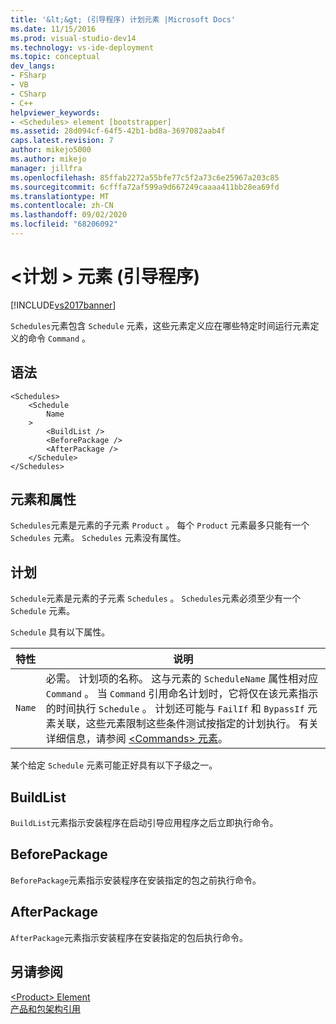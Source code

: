 ```yaml
---
title: '&lt;&gt; (引导程序) 计划元素 |Microsoft Docs'
ms.date: 11/15/2016
ms.prod: visual-studio-dev14
ms.technology: vs-ide-deployment
ms.topic: conceptual
dev_langs:
- FSharp
- VB
- CSharp
- C++
helpviewer_keywords:
- <Schedules> element [bootstrapper]
ms.assetid: 28d094cf-64f5-42b1-bd8a-3697082aab4f
caps.latest.revision: 7
author: mikejo5000
ms.author: mikejo
manager: jillfra
ms.openlocfilehash: 85ffab2272a55bfe77c5f2a73c6e25967a203c85
ms.sourcegitcommit: 6cfffa72af599a9d667249caaaa411bb28ea69fd
ms.translationtype: MT
ms.contentlocale: zh-CN
ms.lasthandoff: 09/02/2020
ms.locfileid: "68206092"
---
```

# <a name="ltschedulesgt-element-bootstrapper"></a>&lt;计划 &gt; 元素 (引导程序) 
[!INCLUDE[vs2017banner](../includes/vs2017banner.md)]

`Schedules`元素包含 `Schedule` 元素，这些元素定义应在哪些特定时间运行元素定义的命令 `Command` 。  
  
## <a name="syntax"></a>语法  
  
```  
<Schedules>  
    <Schedule  
        Name  
    >  
        <BuildList />  
        <BeforePackage />  
        <AfterPackage />  
    </Schedule>  
</Schedules>  
```  
  
## <a name="elements-and-attributes"></a>元素和属性  
 `Schedules`元素是元素的子元素 `Product` 。 每个 `Product` 元素最多只能有一个 `Schedules` 元素。 `Schedules` 元素没有属性。  
  
## <a name="schedule"></a>计划  
 `Schedule`元素是元素的子元素 `Schedules` 。 `Schedules`元素必须至少有一个 `Schedule` 元素。  
  
 `Schedule` 具有以下属性。  
  
|特性|说明|  
|---------------|-----------------|  
|`Name`|必需。 计划项的名称。 这与元素的 `ScheduleName` 属性相对应 `Command` 。 当 `Command` 引用命名计划时，它将仅在该元素指示的时间执行 `Schedule` 。 计划还可能与 `FailIf` 和 `BypassIf` 元素关联，这些元素限制这些条件测试按指定的计划执行。 有关详细信息，请参阅 [\<Commands> 元素](../deployment/commands-element-bootstrapper.md)。|  
  
 某个给定 `Schedule` 元素可能正好具有以下子级之一。  
  
## <a name="buildlist"></a>BuildList  
 `BuildList`元素指示安装程序在启动引导应用程序之后立即执行命令。  
  
## <a name="beforepackage"></a>BeforePackage  
 `BeforePackage`元素指示安装程序在安装指定的包之前执行命令。  
  
## <a name="afterpackage"></a>AfterPackage  
 `AfterPackage`元素指示安装程序在安装指定的包后执行命令。  
  
## <a name="see-also"></a>另请参阅  
 [\<Product> Element](../deployment/product-element-bootstrapper.md)   
 [产品和包架构引用](../deployment/product-and-package-schema-reference.md)
